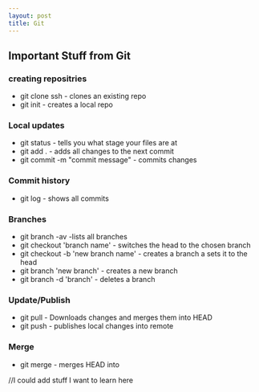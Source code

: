 ```yaml
---
layout: post
title: Git
---
```


## Important Stuff from Git

### creating repositries
* git clone ssh - clones an existing repo
* git init - creates a local repo

### Local updates
* git status - tells you what stage your files are at
* git add . - adds all changes to the next commit
* git commit -m "commit message" - commits changes

### Commit history
* git log - shows all commits

### Branches
* git branch -av -lists all branches
* git checkout 'branch name' - switches the head to the chosen branch
* git checkout -b 'new branch name' - creates a branch a sets it to the head
* git branch 'new branch' - creates a new branch
* git branch -d 'branch' - deletes a branch

### Update/Publish
* git pull - Downloads changes and merges them into HEAD
* git push - publishes local changes into remote

### Merge
* git merge <branch> - merges HEAD into <branch>
  
//I could add stuff I want to learn here
